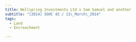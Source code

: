 ```yaml
---
title: Wellspring Investments Ltd v Sam Samuel and another 
subtitle: "[2014] SGHC 43 / 11\_March\_2014"
tags:
  - Land
  - Encroachment

---
```


